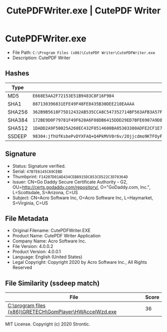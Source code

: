 ﻿---
title: CutePDFWriter.exe | CutePDF Writer
---

# CutePDFWriter.exe 

* File Path: `C:\Program Files (x86)\CutePDF Writer\CutePDFWriter.exe`
* Description: CutePDF Writer

## Hashes

Type | Hash
-- | --
MD5 | `E668E5AA2F72153E51B9483C8F16F984`
SHA1 | `887130396831EFE49F48FE8435B30DEE210EAAAA`
SHA256 | `362B9B5618F75D12432AB535CCA8C547352714BF563AFB3A57FEE920D890CBA5`
SHA384 | `172BE9D0F79781F49F620A6F08DB6415DDD29ED7BFE6907A9D81E7F521193E7DCD6624ABB43636B9F621D4A96657C63F`
SHA512 | `1DADD2A9F50025A260EC432F0514600BA05303380ADFE2CF1E77F424219F03A19B63F6D26C8B3756C193FEA38EE87D4A6B7928D05E7F1BEA5739BE87467354E9`
SSDEEP | `98304:jfhUfKsbePvDYXFAQ+Q4PkMVV0r6v/2Ojjcdmo9KTFOyFTPdFLOAkGkzdnEVomFv:DhUfKsbePrKAQ+R8MV2wTFOy5dFLOyoU`

## Signature

* Status: Signature verified.
* Serial: `47B7E6145C69CEBD`
* Thumbprint: `F14207D01AD434CEB8915DC853CD522C3D78364D`
* Issuer: CN=Go Daddy Secure Certificate Authority - G2, OU=http://certs.godaddy.com/repository/, O="GoDaddy.com, Inc.", L=Scottsdale, S=Arizona, C=US
* Subject: CN=Acro Software Inc, O=Acro Software Inc, L=Haymarket, S=Virginia, C=US

## File Metadata

* Original Filename: CutePDFWriter.EXE
* Product Name: CutePDF Writer Application
* Company Name: Acro Software Inc.
* File Version: 4.0.0.2
* Product Version: 4.0.0.1
* Language: English (United States)
* Legal Copyright: Copyright 2020 by Acro Software Inc., All Rights Reserved

## File Similarity (ssdeep match)

File | Score
-- | --
[C:\program files (x86)\GRETECH\GomPlayer\HWAccelWzd.exe](HWAccelWzd.exe-8FB346D9F02DC1DD704BC57495A3C6ED.md) | 36




MIT License. Copyright (c) 2020 Strontic.


